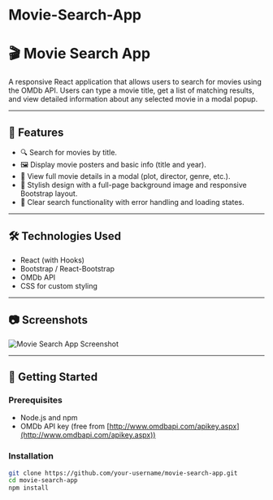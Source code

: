 # Movie-Search-App

# 🎬 Movie Search App

A responsive React application that allows users to search for movies using the OMDb API. Users can type a movie title, get a list of matching results, and view detailed information about any selected movie in a modal popup.

---

## 🚀 Features

- 🔍 Search for movies by title.
- 🖼️ Display movie posters and basic info (title and year).
- 🧾 View full movie details in a modal (plot, director, genre, etc.).
- 🌄 Stylish design with a full-page background image and responsive Bootstrap layout.
- 🧹 Clear search functionality with error handling and loading states.

---

## 🛠️ Technologies Used

- React (with Hooks)
- Bootstrap / React-Bootstrap
- OMDb API
- CSS for custom styling

---

## 📷 Screenshots

![Movie Search App Screenshot](public/screenshot.png)

---

## 🔑 Getting Started

### Prerequisites

- Node.js and npm
- OMDb API key (free from [http://www.omdbapi.com/apikey.aspx](http://www.omdbapi.com/apikey.aspx))

### Installation

```bash
git clone https://github.com/your-username/movie-search-app.git
cd movie-search-app
npm install
